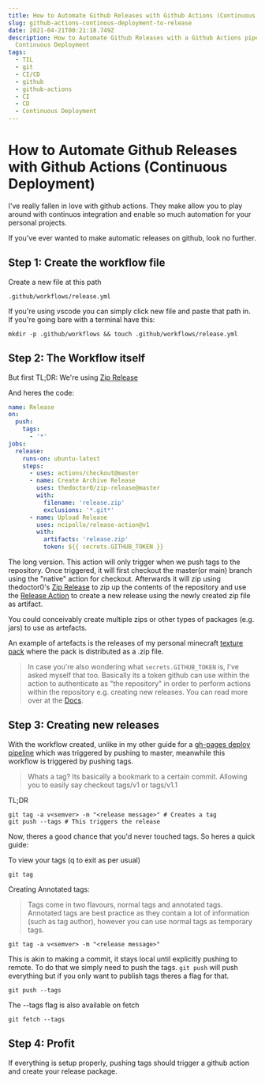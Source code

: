 ```yaml
---
title: How to Automate Github Releases with Github Actions (Continuous Deployment)
slug: github-actions-continous-deployment-to-release
date: 2021-04-21T00:21:18.749Z
description: How to Automate Github Releases with a Github Actions pipeline for
  Continuous Deployment
tags:
  - TIL
  - git
  - CI/CD
  - github
  - github-actions
  - CI
  - CD
  - Continuous Deployment
---
```


# How to Automate Github Releases with Github Actions (Continuous Deployment)

I've really fallen in love with github actions. They make allow you to play around with continuos integration and enable so much automation for your personal projects.

If you've ever wanted to make automatic releases on github, look no further.

## Step 1: Create the workflow file

Create a new file at this path
```
.github/workflows/release.yml
```
If you're using vscode you can simply click new file and paste that path in. If you're going bare with a terminal have this:
```
mkdir -p .github/workflows && touch .github/workflows/release.yml
```

## Step 2: The Workflow itself

But first TL;DR: We're using [Zip Release](https://github.com/marketplace/actions/zip-release)

And heres the code:

```yaml
name: Release
on:
  push:
    tags:
      - '*'
jobs:
  release:
    runs-on: ubuntu-latest
    steps:
      - uses: actions/checkout@master
      - name: Create Archive Release
        uses: thedoctor0/zip-release@master
        with:
          filename: 'release.zip'
          exclusions: '*.git*'
      - name: Upload Release
        uses: ncipollo/release-action@v1
        with:
          artifacts: 'release.zip'
          token: ${{ secrets.GITHUB_TOKEN }}
```

The long version. This action will only trigger when we push tags to the repository. Once triggered, it will first checkout the master(or main) branch using the "native" action for checkout. Afterwards it will zip using thedoctor0's [Zip Release](https://github.com/marketplace/actions/zip-release) to zip up the contents of the repository and use the [Release Action](https://github.com/ncipollo/release-action) to create a new release using the newly created zip file as artifact.

You could conceivably create multiple zips or other types of packages (e.g. jars) to use as artefacts.

An example of artefacts is the releases of my personal minecraft [texture pack](https://github.com/metruzanca/minecraft-xpd-texture-pack
) where the pack is distributed as a .zip file.

> In case you're also wondering what `secrets.GITHUB_TOKEN` is, I've asked myself that too. Basically its a token github can use within the action to authenticate as "the repository" in order to perform actions within the repository e.g. creating new releases. You can read more over at the [Docs](https://docs.github.com/en/enterprise-server@3.0/actions/reference/authentication-in-a-workflow).

## Step 3: Creating new releases

With the workflow created, unlike in my other guide for a [gh-pages deploy pipeline](https://zanca.dev/blog/continuos-deployment-of-a-static-site-to-github-pages/) which was triggered by pushing to master, meanwhile this workflow is triggered by pushing tags.

> Whats a tag? Its basically a bookmark to a certain commit. Allowing you to easily say checkout tags/v1 or tags/v1.1

TL;DR
```
git tag -a v<semver> -m "<release message>" # Creates a tag
git push --tags # This triggers the release
```

Now, theres a good chance that you'd never touched tags. So heres a quick guide:

To view your tags (q to exit as per usual)

```
git tag
```

Creating Annotated tags:

> Tags come in two flavours, normal tags and annotated tags. Annotated tags are best practice as they contain a lot of information (such as tag author), however you can use normal tags as temporary tags.

```
git tag -a v<semver> -m "<release message>"
```
This is akin to making a commit, it stays local until explicitly pushing to remote. To do that we simply need to push the tags. `git push` will push everything but if you only want to publish tags theres a flag for that.

```
git push --tags
```

The --tags flag is also available on fetch
```
git fetch --tags
```

## Step 4: Profit

If everything is setup properly, pushing tags should trigger a github action and create your release package.